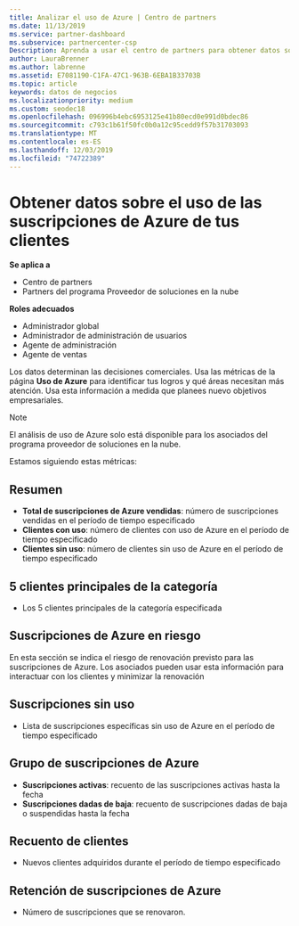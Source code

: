 ```yaml
---
title: Analizar el uso de Azure | Centro de partners
ms.date: 11/13/2019
ms.service: partner-dashboard
ms.subservice: partnercenter-csp
Description: Aprenda a usar el centro de partners para obtener datos sobre el uso de las suscripciones de Azure de sus clientes.
author: LauraBrenner
ms.author: labrenne
ms.assetid: E7081190-C1FA-47C1-963B-6EBA1B33703B
ms.topic: article
keywords: datos de negocios
ms.localizationpriority: medium
ms.custom: seodec18
ms.openlocfilehash: 096996b4ebc6953125e41b80ecd0e991d0bdec86
ms.sourcegitcommit: c793c1b61f50fc0b0a12c95cedd9f57b31703093
ms.translationtype: MT
ms.contentlocale: es-ES
ms.lasthandoff: 12/03/2019
ms.locfileid: "74722389"
---
```

# <a name="get-data-about-the-usage-of-your-customers-azure-subscriptions"></a>Obtener datos sobre el uso de las suscripciones de Azure de tus clientes

**Se aplica a**

- Centro de partners
- Partners del programa Proveedor de soluciones en la nube

**Roles adecuados**

- Administrador global
- Administrador de administración de usuarios
- Agente de administración
- Agente de ventas

Los datos determinan las decisiones comerciales. Usa las métricas de la página **Uso de Azure** para identificar tus logros y qué áreas necesitan más atención. Usa esta información a medida que planees nuevo objetivos empresariales.

> [!NOTE]
> El análisis de uso de Azure solo está disponible para los asociados del programa proveedor de soluciones en la nube.

Estamos siguiendo estas métricas:

## <a name="summary"></a>Resumen

- **Total de suscripciones de Azure vendidas**: número de suscripciones vendidas en el período de tiempo especificado  
- **Clientes con uso**: número de clientes con uso de Azure en el período de tiempo especificado  
- **Clientes sin uso**: número de clientes sin uso de Azure en el período de tiempo especificado  

## <a name="top-5-customers-in-category"></a>5 clientes principales de la categoría

- Los 5 clientes principales de la categoría especificada  

## <a name="azure-subscriptions-at-risk"></a>Suscripciones de Azure en riesgo

En esta sección se indica el riesgo de renovación previsto para las suscripciones de Azure. Los asociados pueden usar esta información para interactuar con los clientes y minimizar la renovación

## <a name="subscriptions-without-usage"></a>Suscripciones sin uso

- Lista de suscripciones específicas sin uso de Azure en el período de tiempo especificado  

## <a name="azure-subscription-churn"></a>Grupo de suscripciones de Azure

- **Suscripciones activas**: recuento de las suscripciones activas hasta la fecha  
- **Suscripciones dadas de baja**: recuento de suscripciones dadas de baja o suspendidas hasta la fecha  

## <a name="customer-count"></a>Recuento de clientes

- Nuevos clientes adquiridos durante el período de tiempo especificado  

## <a name="azure-subscription-retention"></a>Retención de suscripciones de Azure

- Número de suscripciones que se renovaron.
